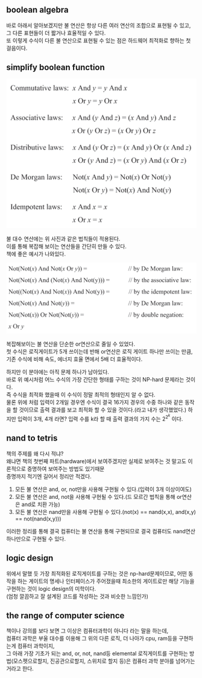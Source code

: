 ## boolean algebra
바로 아래서 알아보겠지만 불 연산은 항상 다른 여러 연산의 조합으로 표현될 수 있고, 그 다른 표현들이 더 짧거나 효율적일 수 있다.  
또 이렇게 수식이 다른 불 연산으로 표현될 수 있는 점은 하드웨어 최적화로 향하는 첫 걸음이다.



## simplify boolean function
![algebraic laws](./kdh_files/algebraic_laws.png)

불 대수 연산에는 위 사진과 같은 법칙들이 적용된다.  
이를 통해 복잡해 보이는 연산들을 간단히 만들 수 있다.  
책에 좋은 예시가 나와있다.  

![example](./kdh_files/simplify_bool_func_example.png)

복잡해보이는 불 연산을 단순한 or연산으로 줄일 수 있었다.  
첫 수식은 로직게이트가 5개 쓰이는데 반해 or연산은 로직 게이트 하나만 쓰이는 만큼, 기존 수식에 비해 속도, 에너지 효율 면에서 5배 더 효율적이다.

하지만 이 분야에는 아직 문제 하나가 남아있다.  
바로 위 예시처럼 어느 수식의 가장 간단한 형태를 구하는 것이 NP-hard 문제라는 것이다.  
즉 수식을 최적화 했을때 이 수식이 정말 최적의 형태인지 알 수 없다.  
물론 위에 처럼 입력이 2개일 경우엔 수식이 결국 16가지 경우의 수중 하나와 같은 동작을 할 것이므로 출력 결과를 보고 최적화 할 수 있을 것이다.(라고 내가 생각했었다.)
하지만 입력이 3개, 4개 라면? 입력 수를 k라 할 때 출력 결과의 가지 수는 $2^{2^k}$ 이다.


## nand to tetris
책의 주제를 왜 다시 적냐?  
왜냐면 책의 첫번째 파트(hardware)에서 보여주겠지만 실제로 보여주는 것 말고도 이론적으로 증명하여 보여주는 방법도 있기때문  
증명까지 적기엔 길어서 정리만 적겠다.  
1. 모든 불 연산은 and, or, not만을 사용해 구현될 수 있다.(입력이 3개 이상이여도)
2. 모든 불 연산은 and, not을 사용해 구현될 수 있다.(드 모르간 법칙을 통해 or연산은 and로 치환 가능)
3. 모든 불 연산은 nand만을 사용해 구현될 수 있다.(not(x) == nand(x,x), and(x,y) == not(nand(x,y)))

이러한 정리를 통해 결국 컴퓨터는 불 연산을 통해 구현되므로 결국 컴퓨터도 nand연산 하나만으로 구현될 수 있다.


## logic design
위에서 말했 듯 가장 최적화된 로직게이트를 구하는 것은 np-hard문제이므로, 어떤 동작을 하는 게이트의 명세나 인터페이스가 주어졌을때 최소한의 게이트로만 해당 기능을 구현하는 것이 logic design의 미학이다.  
(엄청 깔끔하고 잘 설계된 코드를 작성하는 것과 비슷한 느낌인가)


## the range of computer science
책이나 강의를 보다 보면 그 이상은 컴퓨터과학이 아니다 라는 말을 하는데,  
컴퓨터 과학은 부울 대수를 이용해 그 위의 다른 로직, 더 나아가 cpu, ram등을 구현하는게 컴퓨터 과학이지,  
그 아래 가장 기초가 되는 and, or, not, nand등 elemental 로직게이트를 구현하는 방법(모스펫으로할지, 진공관으로할지, 스위치로 할지 등)은 컴퓨터 과학 분야를 넘어가는 거라고 한다.
